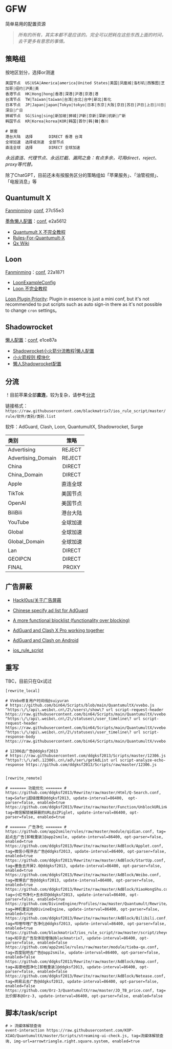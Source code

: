 # GFW

简单易用的配置资源

> _所有的所有，其实本都不是应该的。完全可以把耗在这些东西上面的时间，去干更多有意思的事情。_

## 策略组

按地区划分，选择or测速
```
美国节点  US|USA|America|america|United States|美国|凤凰城|洛杉矶|西雅图|芝加哥|纽约|沪美|美 
香港节点  HK|Hong|hong|香港|深港|沪港|京港|港
台湾节点  TW|Taiwan|taiwan|台湾|台北|台中|新北|彰化
日本节点  JP|Japan|japan|Tokyo|tokyo|日本|东京|大阪|京日|苏日|沪日|上日|川日|深日|广日
狮城节点  SG|Sing|sing|新加坡|狮城|沪新|京新|深新|杭新|广新
韩国节点  KR|Korea|korea|KOR|韩国|首尔|韩|韓|春川

# 嵌套
港台大陆  选择       DIRECT 香港 台湾
全球加速  选择或测速  全部节点
直连全球  选择       DIRECT 全球加速
```

*永远直连、代理节点、永远拦截、漏网之鱼：有点多余，可用direct、reject、proxy等代替。*

除了ChatGPT，目前还未有按服务区分的策略组如「苹果服务」、「油管视频」、「电报消息」等

## Quantumult X

[Fanminming][fmm]: [conf](example/Qx_fmm.conf), 27c55e3

[墨魚懒人配置][ddgksf2013]：[conf](example/Qx-ddgksf2013.conf), e2a5612

* [Quantumult X 不完全教程](https://www.notion.so/Quantumult-X-1d32ddc6e61c4892ad2ec5ea47f00917)
* [Rules-For-Quantumult-X](https://github.com/sve1r/Rules-For-Quantumult-X)
* [Qx Wiki](https://qx.atlucky.me/)

## Loon

[Fanminming][fmm]：[conf](example/Loon-fmm.conf), 
22a1871

* [LoonExampleConfig](https://github.com/Loon0x00/LoonExampleConfig)
* [Loon 不完全教程](https://www.notion.so/Loon-f0a98c39f5224c09b281c79837380431)

[Loon Plugin Priority](https://github.com/chiupam/tutorial/blob/master/Loon/Plus/Plugin_Summary.md): 
Plugin in essence is just a mini conf, but it's not recommended to put scripts
such as auto sign-in there as it's not possible to change `cron` settings。

## Shadowrocket

[懒人配置][ss_lazy]：[conf](example/SS-wlxuf.conf), e1ce87a

* [Shadowrocket小火箭分流教程|懒人配置](//www.wymoe.com/2022/08/21/Shadowrocket%E5%B0%8F%E7%81%AB%E7%AE%AD%E5%88%86%E6%B5%81%E6%95%99%E7%A8%8B/)
* [小火箭规则 模块化](//github.com/GMOogway/shadowrocket-rules)
* [懒人Shadowrocket配置](https://github.com/Johnshall/Shadowrocket-ADBlock-Rules-Forever)

## 分流

！目前苹果全部**直连**，较为复杂，请参考[分流](Filter.md)

链接格式：`https://raw.githubusercontent.com/blackmatrix7/ios_rule_script/master/rule/软件/类别/类别.list`

软件：AdGuard, Clash, Loon, QuantumultX, Shadowrocket, Surge

| 类别               |   策略   |
|:-------------------|:--------:|
| Advertising        |  REJECT  |
| Advertising_Domain |  REJECT  |
| China              |  DIRECT  |
| China_Domain       |  DIRECT  |
| Apple              | 直连全球 |
| TikTok             | 美国节点 |
| OpenAI             | 美国节点 |
| BiliBili           | 港台大陆 |
| YouTube            | 全球加速 |
| Global             | 全球加速 |
| Global_Domain      | 全球加速 |
| Lan                |  DIRECT  |
| GEOIPCN            |  DIRECT  |
| FINAL              |  PROXY   |


## 广告屏蔽

* [Hackl0us/关于广告屏蔽](https://github.com/Hackl0us/SS-Rule-Snippet#%E5%85%B3%E4%BA%8E%E5%B9%BF%E5%91%8A%E5%B1%8F%E8%94%BD)
* [Chinese specify ad list for AdGuard](https://anti-ad.net/)
* [A more functional blocklist (functionality over blocking)](https://oisd.nl/)
* [AdGuard and Clash X Pro working together](https://www.v2ex.com/t/787455)
* [AdGuard and Clash on Android](https://blog.ichr.me/post/adguard-with-clash/)

* [ios_rule_script](https://github.com/blackmatrix7/ios_rule_scrip)

## 重写

TBC，目前只在Qx试过

```
[rewrite_local]

# VVebo修复用户时间线@suiyuran
# https://github.com/bin64/Scripts/blob/main/QuantumultX/vvebo.js
^https:\/\/api\.weibo\.cn\/2\/users\/show\? url script-request-header https://raw.githubusercontent.com/bin64/Scripts/main/QuantumultX/vvebo.js
^https:\/\/api\.weibo\.cn\/2\/statuses\/user_timeline\? url script-request-header https://raw.githubusercontent.com/bin64/Scripts/main/QuantumultX/vvebo.js
^https:\/\/api\.weibo\.cn\/2\/statuses\/user_timeline\? url script-response-body https://raw.githubusercontent.com/bin64/Scripts/main/QuantumultX/vvebo.js

# 12306去广告@ddgksf2013
# https://raw.githubusercontent.com/ddgksf2013/Scripts/master/12306.js
^https?:\/\/ad\.12306\.cn\/ad\/ser\/getAdList url script-analyze-echo-response https://github.com/ddgksf2013/Scripts/raw/master/12306.js


[rewrite_remote]

# ======= 功能优化 ======= #
https://github.com/ddgksf2013/Rewrite/raw/master/Html/Q-Search.conf, tag=Safari超级搜索@ddgksf2013, update-interval=86400,  opt-parser=false, enabled=true 
https://github.com/ddgksf2013/Rewrite/raw/master/Function/UnblockURLinWeChat.conf, tag=微信解锁被屏蔽的URL@zZPiglet, update-interval=86400, opt-parser=false, enabled=true 

# ======= 广告净化 ======= #
https://github.com/app2smile/rules/raw/master/module/qidian.conf, tag=起点去广告[卸载重装]@app2smile, update-interval=86400, opt-parser=false, enabled=true
https://github.com/ddgksf2013/Rewrite/raw/master/AdBlock/Applet.conf, tag=微信小程序去广告@ddgksf2013, update-interval=86400, opt-parser=false, enabled=true 
https://github.com/ddgksf2013/Rewrite/raw/master/AdBlock/StartUp.conf, tag=墨鱼去开屏2.0@ddgksf2013, update-interval=86400, opt-parser=false, enabled=true 
https://github.com/ddgksf2013/Rewrite/raw/master/AdBlock/Weibo.conf, tag=微博去广告@ddgksf2013, update-interval=86400, opt-parser=false, enabled=true 
https://github.com/ddgksf2013/Rewrite/raw/master/AdBlock/XiaoHongShu.conf, tag=小红书净化+去水印@ddgksf2013, update-interval=86400, opt-parser=false, enabled=true 
https://github.com/DivineEngine/Profiles/raw/master/Quantumult/Rewrite/General.conf, tag=神机重定向@DivineEngine, update-interval=86400, opt-parser=false, enabled=true 
https://github.com/ddgksf2013/Rewrite/raw/master/AdBlock/Bilibili.conf, tag=哔哩哔哩广告净化@ddgksf2013, update-interval=86400, opt-parser=false, enabled=true 
https://github.com/blackmatrix7/ios_rule_script/raw/master/script/zheye/zheye.snippet, tag=知乎去广告及体验增强@blackmatrix7, update-interval=86400, opt-parser=false, enabled=false
https://github.com/app2smile/rules/raw/master/module/tieba-qx.conf, tag=百度贴吧去广告@app2smile, update-interval=86400, opt-parser=false, enabled=false
https://github.com/ddgksf2013/Rewrite/raw/master/AdBlock/Amap.conf, tag=高德地图净化[卸载重装]@ddgksf2013, update-interval=86400, opt-parser=false, enabled=false
https://github.com/ddgksf2013/Rewrite/raw/master/AdBlock/Netease.conf, tag=网易云去广告@ddgksf2013, update-interval=86400, opt-parser=false, enabled=false
https://github.com/Orz-3/QuantumultX/raw/master/JD_TB_price.conf, tag=比价脚本@Orz-3, update-interval=86400, opt-parser=false, enabled=false

```

## 脚本/task/script

```
# > 流媒体解锁查询
event-interaction https://raw.githubusercontent.com/KOP-XIAO/QuantumultX/master/Scripts/streaming-ui-check.js, tag=流媒体解锁查询, img-url=arrowtriangle.right.square.system, enabled=true
```

<!-- ref -->
[fmm]: https://travis-ci.org/travis-ci/travis-web
[ddgksf2013]: https://github.com/ddgksf2013/
[ss_lazy]: https://github.com/wlxuf/Shadowrocket/